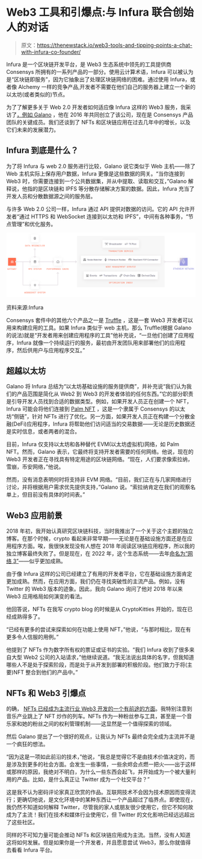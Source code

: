 # Web3 工具和引爆点:与 Infura 联合创始人的对话

> 原文：<https://thenewstack.io/web3-tools-and-tipping-points-a-chat-with-infura-co-founder/>

Infura 是一个区块链开发平台，是 Web3 生态系统中领先的工具提供商 Consensys 所拥有的一系列产品的一部分。使用云计算术语，Infura 可以被认为是“区块链即服务”，因为它抽象出了处理区块链网络的困难。通过使用 Infura，或者像 Alchemy 一样的竞争产品,开发者不需要在他们自己的服务器上建立一个新的以太坊(或者类似的)节点。

为了了解更多关于 Web 2.0 开发者如何适应像 Infura 这样的 Web3 服务，我采访了[，例如 Galano](https://www.linkedin.com/in/egalano/) ，他在 2016 年共同创立了该公司，现在是 Consensys 产品团队的关键成员。我们还谈到了 NFTs 和区块链应用在过去几年中的增长，以及它们未来的发展潜力。

## Infura 到底是什么？

为了将 Infura 与 web 2.0 服务进行比较，Galano 说它类似于 Web 主机——除了 Web 主机实际上保存用户数据，Infura 更像是这些数据的网关。“当你连接到 Web3 时，你需要连接到一个公共数据集，并从中提取、读取和交互，”Galano 解释说，他指的是区块链和 IPFS 等分散存储解决方案的数据。因此，Infura 充当了开发人员和分散数据源之间的服务层。

与许多 Web 2.0 公司一样，Infura 通过 API 提供对数据的访问。它的 API 允许开发者“通过 HTTPS 和 WebSocket 连接到以太坊和 IPFS”，中间有各种事务，“节点管理”和优化服务。

[![](img/3f72173fe836e7c610ca023d17d17733.png)](https://cdn.thenewstack.io/media/2022/04/ec342dcc-infura_eth_diagram.png)

资料来源:Infura

Consensys 套件中的其他六个产品之一是 [Truffle](https://trufflesuite.com/) ，这是一套 Web3 开发者可以用来构建应用的工具。如果 Infura 类似于 web 主机，那么 Truffle(根据 Galano 的说法)就是“开发者用来创建应用程序的工具”他补充说，“一旦他们创建了应用程序，Infura 就像一个持续运行的服务，最初由开发团队用来部署他们的应用程序，然后供用户与应用程序交互。”

## 超越以太坊

Galano 将 Infura 总结为“以太坊基础设施的服务提供商”，并补充说“我们认为我们的产品范围是简化从 Web2 到 Web3 的开发者体验的任何东西。”它的部分职责是引导开发人员找到合适的数据类型。例如，如果开发人员正在创建一个 NFT，Infura 可能会将他们连接到 [Palm NFT](https://palm.io/) ，这是一个隶属于 Consensys 的以太坊“侧链”，针对 NFTs 进行了优化。另一方面，如果开发人员正在构建一个分散金融(DeFi)应用程序，Infura 将帮助他们访问适当的交易数据——无论是历史数据还是实时信息，或者两者的混合。

目前，Infura 仅支持以太坊和各种替代 EVM(以太坊虚拟机)网络，如 Palm NFT。然而，Galano 表示，它最终将支持开发者需要的任何网络。他说，现在的 Web3 开发者正在寻找具有特定用途的区块链网络。“现在，人们要求像索拉纳，雪崩，币安网络，”他说。

然而，没有消息表明何时将支持非 EVM 网络。“目前，我们正在与几家网络进行讨论，并将根据用户需求优先提供支持，”Galano 说。“索拉纳肯定在我们的观察名单上，但目前没有具体的时间表。”

## Web3 应用前景

2018 年初，我开始认真研究区块链科技，当时我推出了一个关于这个主题的独立博客。在那个时候，crypto 看起来非常早期——无论是在基础设施方面还是在应用程序方面。唉，我很快发现没有人想在 2018 年阅读区块链应用程序，所以我的独立博客最终失败了。但是现在，在 2022 年，这个生态系统——去年[命名为“网络 3”](https://thenewstack.io/its-a-web3-world-now-how-the-hype-compares-to-web-2-0/)——似乎更加成熟。

由于像 Infura 这样的公司已经建立了有用的开发者平台，它在基础设施方面肯定更加成熟。然而，在应用方面，我们仍在寻找突破性的主流产品。例如，没有 Twitter 的 Web3 版本的迹象。因此，我向 Galano 询问了他对 2018 年以来 Web3 应用格局如何演变的看法。

他回答说，NFTs 在我写 crypto blog 的时候是从 CryptoKitties 开始的，现在已经成熟得多了。

“已经有更多的尝试来探索如何在功能上使用 NFT，”他说，“与那时相比，现在有更多令人信服的用例。”

他提到了 NFTs 作为数字所有权的票证或证书的实验。“我们 Infura 收到了很多来自大型 Web2 公司的入站请求，”他继续说道。“我无法说出具体的名字，但我知道哪些人不是处于探索阶段，而是处于从开发到部署的积极阶段。他们致力于将(主要)NFT 整合到他们的产品中。”

## NFTs 和 Web3 引爆点

的确， [NFTs 已经成为主流行业 Web3 开发的一个有前途的方面](https://thenewstack.io/can-nft-technology-expand-beyond-digital-apes-and-punks/)。我特别注意到音乐产业跳上了 NFT 炒作的列车。NFTs 作为一种粉丝参与工具，甚至是一个音乐家和她的粉丝之间的权利管理机制——这显然是一个值得探索的领域。

然后 Galano 提出了一个很好的观点，让我认为 NFTs 最终会完全成为主流并不是一个疯狂的想法。

“因为这是一项如此前沿的技术，”他说，“我总是觉得它不是由技术价值决定的，而是涉及到更多的社会方面。会发生一些事情，一些余烬会点燃一把火——出于这样或那样的原因，我绝对不明白，为什么一些东西会起飞，并开始成为一个被大量利用的产品。比如，是什么真正让 Twitter 成为一个社交平台？”

这是我不认为密码评论家真正欣赏的作品。互联网技术不会因为技术原因而变得流行；更确切地说，是文化环境中的某种东西让一个产品超过了临界点。即使现在，我仍然不知道如何解释 Twitter，尽管我的家人或朋友很少使用它，但它不知何故成为了主流！我们在技术和媒体行业使用它，但 Twitter 的文化影响已经远远超出了这些社区。

同样的不可知力量可能会推动 NFTs 和区块链应用成为主流。当然，没有人知道这将如何发展。但是如果你是一个开发者，并且愿意尝试 Web3，那么你就值得去看看 Infura 平台。

<svg xmlns:xlink="http://www.w3.org/1999/xlink" viewBox="0 0 68 31" version="1.1"><title>Group</title> <desc>Created with Sketch.</desc></svg>
